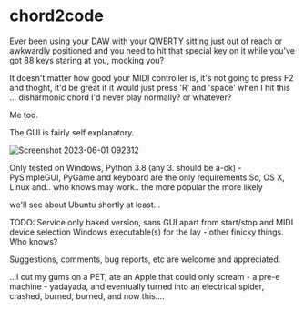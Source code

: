 # chord2code

Ever been using your DAW with your QWERTY sitting just out of reach or awkwardly positioned and you need to hit that special key on it
while you've got 88 keys staring at you, mocking you?  

It doesn't matter how good your MIDI controller is, it's not going to press F2
and thoght, it'd be great if it would just press 'R' and 'space' when I hit this ... disharmonic chord I'd never play normally? or whatever?

Me too.

The GUI is fairly self explanatory.

![Screenshot 2023-06-01 092312](https://github.com/tripstych/chord2code/assets/134851685/41ca8ba2-f095-4171-bfac-2de74bf4784b)

Only tested on Windows, Python 3.8 (any 3. should be a-ok) -  
PySimpleGUI, PyGame and keyboard are the only requirements
So, OS X, Linux and.. who knows may work.. the more popular the more likely

we'll see about Ubuntu shortly at least... 

TODO: 
Service only baked version, sans GUI apart from start/stop and MIDI device selection
Windows executable(s) for the lay - other finicky things.  Who knows? 

Suggestions, comments, bug reports, etc are welcome and appreciated.

...I cut my gums on a PET, ate an Apple that could only scream - a pre-e machine - yadayada, and eventually turned into an electrical spider, crashed, burned, burned, and now this....
